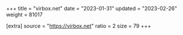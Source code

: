 +++
title = "virbox.net"
date = "2023-01-31"
updated = "2023-02-26"
weight = 81017

[extra]
source = "https://virbox.net"
ratio = 2
size = 79
+++
